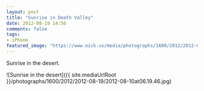 ```yaml
---
layout: post
title: "Sunrise in Death Valley"
date: 2012-08-19 14:56
comments: false
tags:
- iPhone
featured_image: "https://www.eick.us/media/photographs/1600/2012/2012-08-19/2012-08-10at06.19.46.jpg"
---
```

Sunrise in the desert.

![Sunrise in the desert]({{ site.mediaUrlRoot }}/photographs/1600/2012/2012-08-19/2012-08-10at06.19.46.jpg)

